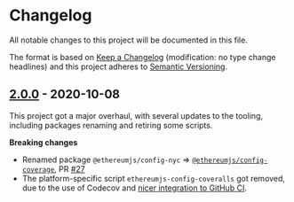 # Changelog

All notable changes to this project will be documented in this file.

The format is based on [Keep a Changelog](http://keepachangelog.com/en/1.0.0/)
(modification: no type change headlines) and this project adheres to
[Semantic Versioning](http://semver.org/spec/v2.0.0.html).

## [2.0.0] - 2020-10-08

This project got a major overhaul, with several updates to the tooling, including packages renaming and retiring some scripts.

**Breaking changes**

- Renamed package `@ethereumjs/config-nyc` => [`@ethereumjs/config-coverage`](https://github.com/ethereumjs/ethereumjs-config/tree/master/packages/coverage), PR [#27](https://github.com/ethereumjs/ethereumjs-config/pull/27)
- The platform-specific script `ethereumjs-config-coveralls` got removed, due to the use of Codecov and [nicer integration to GitHub CI](https://github.com/codecov/codecov-action).

[2.0.0]: https://github.com/ethereumjs/ethereumjs-vm/compare/%40ethereumjs%2Fconfig%401.1.1...%40ethereumjs%2Fconfig%402.0.0

